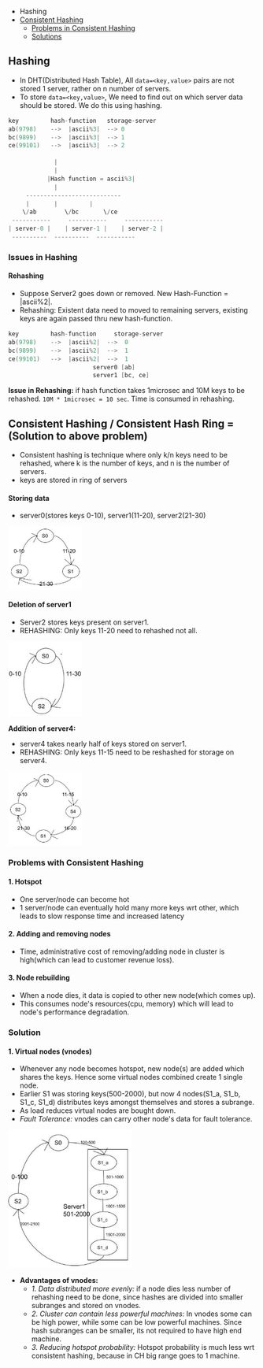 - Hashing
- [Consistent Hashing](#ch)
  - [Problems in Consistent Hashing](#p)
  - [Solutions](#sol)

## Hashing
- In DHT(Distributed Hash Table), All `data=<key,value>` pairs are not stored 1 server, rather on n number of servers.
- To store `data=<key,value>`, We need to find out on which server data should be stored. We do this using hashing.
```c
key			hash-function	storage-server
ab(9798)	-->	 |ascii%3|  --> 0
bc(9899)	-->	 |ascii%3|  --> 1
ce(99101)	-->	 |ascii%3|  --> 2

		     |
		     |
           |Hash function = ascii%3|
		     |
	 ---------------------------
	 |	     |		   |
	\/ab	    \/bc	   \/ce
 -----------	 -----------	 -----------
| server-0 |	| server-1 |	| server-2 |
 ----------	 ----------	 -----------
```
### Issues in Hashing
#### Rehashing
- Suppose Server2 goes down or removed. New Hash-Function = |ascii%2|.
- Rehashing: Existent data need to moved to remaining servers, existing keys are again passed thru new hash-function.
```c
key			hash-function	  storage-server
ab(9798)	-->	 |ascii%2|	-->  0
bc(9899)	-->	 |ascii%2|	-->  1
ce(99101)	-->	 |ascii%2|	-->  1
						server0 [ab]
						server1 [bc, ce]
```
**Issue in Rehashing:** if hash function takes 1microsec and 10M keys to be rehashed. `10M * 1microsec = 10 sec`. Time is consumed in rehashing.

<a name=ch></a>
## Consistent Hashing / Consistent Hash Ring = (Solution to above problem)
- Consistent hashing is technique where only k/n keys need to be rehashed, where k is the number of keys, and n is the number of servers.
- keys are stored in ring of servers
#### Storing data
- server0(stores keys 0-10), server1(11-20), server2(21-30)

<img src=images/Consistent_Hashing1.png width=150/>

#### Deletion of server1
- Server2 stores keys present on server1.
- REHASHING: Only keys 11-20 need to rehashed not all.

<img src=images/Consistent_Hashing_Deletion.png width=150/>

**Addition of server4:**
  - server4 takes nearly half of keys stored on server1.
  - REHASHING: Only keys 11-15 need to be reshashed for storage on server4.
<img src=images/Consistent_Hashing_Addition.png width=150/>

<a name=p></a>
### Problems with Consistent Hashing
#### 1. Hotspot
- One server/node can become hot
- 1 server/node can eventually hold many more keys wrt other, which leads to slow response time and increased latency

#### 2. Adding and removing nodes
- Time, administrative cost of removing/adding node in cluster is high(which can lead to customer revenue loss).

#### 3. Node rebuilding
- When a node dies, it data is copied to other new node(which comes up).
- This consumes node's resources(cpu, memory) which will lead to node's performance degradation.

<a name=sol></a>
### Solution
#### 1. Virtual nodes (vnodes)
- Whenever any node becomes hotspot, new node(s) are added which shares the keys. Hence some virtual nodes combined create 1 single node.
- Earlier S1 was storing keys(500-2000), but now 4 nodes(S1_a, S1_b, S1_c, S1_d) distributes keys amongst themselves and stores a subrange.
- As load reduces virtual nodes are bought down.
- _Fault Tolerance:_ vnodes can carry other node's data for fault tolerance.
<img src=images/Consistent_Hashing_VirtualNodes.png width=250/>

- **Advantages of vnodes:**
  - _1. Data distributed more evenly:_ if a node dies less number of rehashing need to be done, since hashes are divided into smaller subranges and stored on vnodes.
  - _2. Cluster can contain less powerful machines:_ In vnodes some can be high power, while some can be low powerful machines. Since hash subranges can be smaller, its not required to have high end machine.
  - _3. Reducing hotspot probability:_ Hotspot probability is much less wrt consistent hashing, because in CH big range goes to 1 machine.
